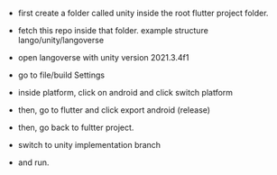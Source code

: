 - first create a folder called unity inside the root flutter project folder.
- fetch this repo inside that folder.
example structure lango/unity/langoverse
- open langoverse with unity version 2021.3.4f1
- go to file/build Settings
- inside platform, click on android and click switch platform
- then, go to flutter and click export android (release)

- then, go back to fultter project.
- switch to unity implementation branch
- and run.
